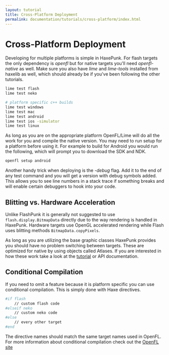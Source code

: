 ```yaml
---
layout: tutorial
title: Cross-Platform Deployment
permalink: documentation/tutorials/cross-platform/index.html
---
```


# Cross-Platform Deployment

Developing for multiple platforms is simple in HaxePunk. For flash targets the only dependency is _openfl_ but for native targets you'll need _openfl-native_ as well. Make sure you also have _lime_ and _lime-tools_ installed from haxelib as well, which should already be if you've been following the other tutorials.

```bash
lime test flash
lime test neko

# platform specific c++ builds
lime test windows
lime test mac
lime test android
lime test ios -simulator
lime test linux
```

As long as you are on the appropriate platform OpenFL/Lime will do all the work for you and compile the native version. You may need to run setup for a platform before using it. For example to build for Android you would run the following, which will prompt you to download the SDK and NDK.

```bash
openfl setup android
```

Another handy trick when deploying is the _-debug_ flag. Add it to the end of any test command and you will get a version with debug symbols added. This allows you to see line numbers in a stack trace if something breaks and will enable certain debuggers to hook into your code.

## Blitting vs. Hardware Acceleration

Unlike FlashPunk it is generally not suggested to use <code>flash.display.BitmapData</code> directly due to the way rendering is handled in HaxePunk. Hardware targets use OpenGL accelerated rendering while Flash uses blitting methods <code>BitmapData.copyPixels</code>.

As long as you are utilizing the base graphic classes HaxePunk provides you should have no problem switching between targets. These are optimized for native by using objects called Atlases. If you are interested in how these work take a look at the [tutorial](/learn/tutorial/haxepunk-201-hardware-atlases) or API documentation.

## Conditional Compilation

If you need to omit a feature because it is platform specific you can use conditional compilation. This is simply done with Haxe directives.

```bash
#if flash
	// custom flash code
#elseif neko
	// custom neko code
#else
	// every other target
#end
```

The directive names should match the same target names used in OpenFL. For more information about conditional compilation check out the [OpenFL site](http://www.openfl.org/archive/developer/documentation/conditional-compilation/)
